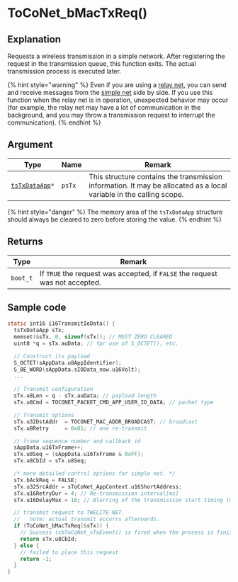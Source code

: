 # ToCoNet_bMacTxReq()

## Explanation

Requests a wireless transmission in a simple network. After registering the request in the transmission queue, this function exits. The actual transmission process is executed later.

{% hint style="warning" %}
Even if you are using a [relay net](../../twelite-net-api-expl/nettowkunitsuite/netto-1/), you can send and receive messages from the [simple net](../../twelite-net-api-expl/nettowkunitsuite/netto/) side by side. If you use this function when the relay net is in operation, unexpected behavior may occur (for example, the relay net may have a lot of communication in the background, and you may throw a transmission request to interrupt the communication).
{% endhint %}

## Argument

| Type                                                                | Name   | Remark                                                                                                              |
| ------------------------------------------------------------------- | ------ | ------------------------------------------------------------------------------------------------------------------- |
| [`tsTxDataApp`](../netto-api/structure/tstoconet_nwk_context.md)`*` | `psTx` | This structure contains the transmission information. It may be allocated as a local variable in the calling scope. |

{% hint style="danger" %}
The memory area of the `tsTxDataApp` structure should always be cleared to zero before storing the value.
{% endhint %}

## Returns

| Type     | Remark                                                                       |
| -------- | ---------------------------------------------------------------------------- |
| `boot_t` | If `TRUE` the request was accepted, if `FALSE` the request was not accepted. |

## Sample code

```c
static int16 i16TransmitIoData() {
  tsTxDataApp sTx;
  memset(&sTx, 0, sizeof(sTx)); // MUST ZERO CLEARED
  uint8 *q = sTx.auData; // fpr use of S_OCTET(), etc.

  // Construct its payload
  S_OCTET(sAppData.u8AppIdentifier);
  S_BE_WORD(sAppData.sIOData_now.u16Volt);
  ...
	
  // Transmit configuration
  sTx.u8Len = q - sTx.auData; // payload length
  sTx.u8Cmd = TOCONET_PACKET_CMD_APP_USER_IO_DATA; // packet type

  // Transmit options
  sTx.u32DstAddr  = TOCONET_MAC_ADDR_BROADCAST; // broadcast
  sTx.u8Retry     = 0x81; // one re-transmit

  // frame sequence number and callback id
  sAppData.u16TxFrame++;
  sTx.u8Seq = (sAppData.u16TxFrame & 0xFF);
  sTx.u8CbId = sTx.u8Seq;

  /* more detailed control options for simple net. */
  sTx.bAckReq = FALSE;
  sTx.u32SrcAddr = sToCoNet_AppContext.u16ShortAddress;
  sTx.u16RetryDur = 4; // Re-transmission interval[ms]
  sTx.u16DelayMax = 16; // Blurring of the transmission start timing (max. 16 ms)

  // transmit request to TWELITE NET.
  //   note: actual transmit occurrs afterwards.
  if (ToCoNet_bMacTxReq(&sTx)) {
    // Success (cbToCoNet_vTxEvent() is fired when the process is finished)
    return sTx.u8CbId;
  } else {
    // failed to place this request
    return -1;
  }
}

```

